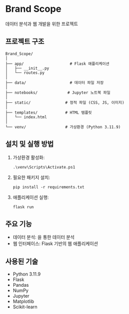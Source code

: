 # Brand Scope
데이터 분석과 웹 개발을 위한 프로젝트

## 프로젝트 구조
```
Brand_Scope/
│
├── app/                    # Flask 애플리케이션
│   ├── __init__.py
│   └── routes.py
│
├── data/                   # 데이터 파일 저장
│
├── notebooks/             # Jupyter 노트북 파일
│
├── static/               # 정적 파일 (CSS, JS, 이미지)
│
├── templates/            # HTML 템플릿
│   └── index.html
│
└── venv/                 # 가상환경 (Python 3.11.9)
```

## 설치 및 실행 방법
1. 가상환경 활성화:
   ```
   .\venv\Scripts\Activate.ps1
   ```

2. 필요한 패키지 설치:
   ```
   pip install -r requirements.txt
   ```

3. 애플리케이션 실행:
   ```
   flask run
   ```

## 주요 기능
- 데이터 분석: 을 통한 데이터 분석
- 웹 인터페이스: Flask 기반의 웹 애플리케이션

## 사용된 기술
- Python 3.11.9
- Flask
- Pandas
- NumPy
- Jupyter
- Matplotlib
- Scikit-learn